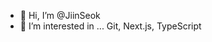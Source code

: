 - 👋 Hi, I’m @JiinSeok
- 👀 I’m interested in ... Git, Next.js, TypeScript

<!---
- 🌱 I’m currently learning Next.js, TypeScript
- 💞️ I’m looking to collaborate on ... 
- 📫 How to reach me ... 
- 😄 Pronouns: ... JI-IN
- ⚡ Fun fact: ...
JiinSeok/JiinSeok is a ✨ special ✨ repository because its `README.md` (this file) appears on your GitHub profile.
You can click the Preview link to take a look at your changes.
--->
